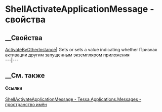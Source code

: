 # ShellActivateApplicationMessage - свойства
##  __Свойства
[ActivateByOtherInstance](P_Tessa_Applications_Messages_ShellActivateApplicationMessage_ActivateByOtherInstance.htm)|
Gets or sets a value indicating whether Признак активации другим запущенным
экземпляром приложения  
---|---  
## __См. также
#### Ссылки
[ShellActivateApplicationMessage -
](T_Tessa_Applications_Messages_ShellActivateApplicationMessage.htm)
[Tessa.Applications.Messages - пространство
имён](N_Tessa_Applications_Messages.htm)
